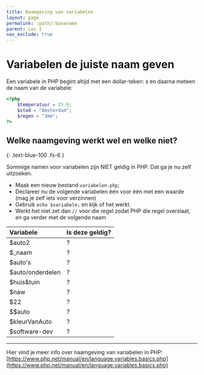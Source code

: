 ```yaml
---
title: Naamgeving van variabelen 
layout: page 
permalink: :path/:basename 
parent: Les 2 
nav_exclude: true
---
```


#  Variabelen de juiste naam geven

Een variabele in PHP begint altijd met een dollar-teken: `$` en daarna meteen de naam van de variabele:

```php
<?php
    $temperatuur = 25.6;
    $stad = "Amsterdam";
    $regen = "3mm";
?>
```

## Welke naamgeving werkt wel en welke niet?
{: .text-blue-100 .fs-6 }

Sommige namen voor variabelen zijn NIET geldig in PHP. Dat ga je nu zelf uitzoeken.

- Maak een nieuw bestand `variabelen.php`;
- Declareer nu de volgende variabelen één voor één met een waarde (mag je zelf iets voor verzinnen)
- Gebruik `echo $variabele;` en kijk of het werkt.
- Werkt het niet zet dan `//` voor die regel zodat PHP die regel overslaat, en ga verder met de volgende naam

| Variabele        | Is deze geldig? |
|:-----------------|:----------------|
| $auto2           | ?               |
| $_naam           | ?               |
| $auto's          | ?               | 
| $auto/onderdelen | ?               |
| $huis&tuin       | ?               |
| $naw             | ?               |
| $22              | ?               |
| $$auto           | ?               |
| $kleurVanAuto    | ?               |
| $software-dev    | ?               |

---

Hier vind je meer info over naamgeving van variabelen in PHP:
[https://www.php.net/manual/en/language.variables.basics.php](https://www.php.net/manual/en/language.variables.basics.php)

